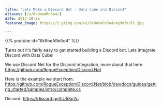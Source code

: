 ```yaml
---
title: "Lets Make a Discord Bot - Data Cube and Discord"
aliases: [/v/8k9neARn5o4/]
date: 2017-10-26
featured_image: https://i.ytimg.com/vi/8k9neARn5o4/mqdefault.jpg

---
```


{{% youtube id="8k9neARn5o4" %}}

Turns out it's fairly easy to get started building a Discord bot. Lets integrate Discord with Data Cube!

We use Discord.Net for the Discord integration, more about that here: https://github.com/RogueException/Discord.Net

Here is the example we start from: https://github.com/RogueException/Discord.Net/blob/dev/docs/guides/getting_started/samples/intro/complete.cs

Discord: https://discord.gg/hU5Kq2u